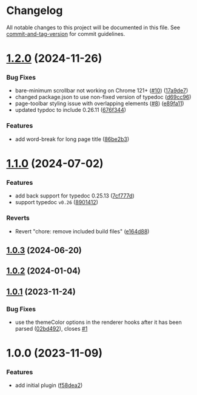 # Changelog

All notable changes to this project will be documented in this file. See [commit-and-tag-version](https://github.com/absolute-version/commit-and-tag-version) for commit guidelines.

# [1.2.0](https://github.com/dmnsgn/typedoc-material-theme/compare/v1.1.0...v1.2.0) (2024-11-26)


### Bug Fixes

* bare-minimum scrollbar not working on Chrome 121+ ([#10](https://github.com/dmnsgn/typedoc-material-theme/issues/10)) ([17a9de7](https://github.com/dmnsgn/typedoc-material-theme/commit/17a9de7b26983d3b55b9fd32fe31afe4046dae5b))
* changed package.json to use non-fixed version of typedoc ([d69cc96](https://github.com/dmnsgn/typedoc-material-theme/commit/d69cc96b9b7af21bddc10d84a314f2d87bf94303))
* page-toolbar styling issue with overlapping elements ([#8](https://github.com/dmnsgn/typedoc-material-theme/issues/8)) ([e89fa11](https://github.com/dmnsgn/typedoc-material-theme/commit/e89fa11609ac22cc45a88d9904b93f9173a5105c))
* updated typdoc to include 0.26.11 ([676f344](https://github.com/dmnsgn/typedoc-material-theme/commit/676f3441ccae31cf1a9fb2abff5fbf654dccbca5))


### Features

* add word-break for long page title ([86be2b3](https://github.com/dmnsgn/typedoc-material-theme/commit/86be2b3352c053b34fa6c229332abb0bfdd12302))



# [1.1.0](https://github.com/dmnsgn/typedoc-material-theme/compare/v1.0.3...v1.1.0) (2024-07-02)


### Features

* add back support for typedoc 0.25.13 ([7cf777d](https://github.com/dmnsgn/typedoc-material-theme/commit/7cf777dab57a71d79fda2470bfb0f3a61e688819))
* support typedoc `v0.26` ([8901412](https://github.com/dmnsgn/typedoc-material-theme/commit/8901412f676bfe22b5252e7722b09a0879b78e8e))


### Reverts

* Revert "chore: remove included build files" ([e164d88](https://github.com/dmnsgn/typedoc-material-theme/commit/e164d88d54455d98514832201ab1ae8bf6b759ac))



## [1.0.3](https://github.com/dmnsgn/typedoc-material-theme/compare/v1.0.2...v1.0.3) (2024-06-20)



## [1.0.2](https://github.com/dmnsgn/typedoc-material-theme/compare/v1.0.1...v1.0.2) (2024-01-04)



## [1.0.1](https://github.com/dmnsgn/typedoc-material-theme/compare/v1.0.0...v1.0.1) (2023-11-24)


### Bug Fixes

* use the themeColor options in the renderer hooks after it has been parsed ([02bd492](https://github.com/dmnsgn/typedoc-material-theme/commit/02bd49245cb4b26fe053052fb80fbea1d07d3f37)), closes [#1](https://github.com/dmnsgn/typedoc-material-theme/issues/1)



# 1.0.0 (2023-11-09)


### Features

* add initial plugin ([f58dea2](https://github.com/dmnsgn/typedoc-material-theme/commit/f58dea26e785d7b19971539d78b8d19f7f336281))
